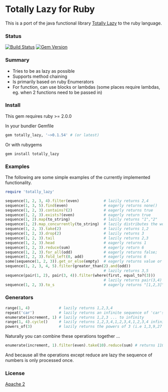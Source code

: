 # Totally Lazy for Ruby

This is a port of the java functional library [Totally Lazy](https://code.google.com/p/totallylazy/) to the ruby language.

### Status
[![Build Status](https://travis-ci.org/raymanoz/totally_lazy.svg?branch=master)](https://travis-ci.org/raymanoz/totally_lazy)
[![Gem Version](https://badge.fury.io/rb/totally_lazy.svg)](https://badge.fury.io/rb/totally_lazy)

### Summary

* Tries to be as lazy as possible
* Supports method chaining
* Is primarily based on ruby Enumerators
* For function, can use blocks or lambdas (some places require lambdas, eg. when 2 functions need to be passed in)

### Install

This gem requires ruby >= 2.0.0

In your bundler Gemfile

```ruby
gem totally_lazy, '~>0.1.54' # (or latest) 
```

Or with rubygems

```
gem install totally_lazy
```

### Examples

The following are some simple examples of the currently implemented functionality.

```ruby
require 'totally_lazy'

sequence(1, 2, 3, 4).filter(even)           # lazily returns 2,4
sequence(1, 3, 5).find(even)                # eagerly returns none()
sequence(1, 2, 3).contains?(2)              # eagerly returns true
sequence(1, 2, 3).exists?(even)             # eagerly return true
sequence(1, 2).map(to_string)               # lazily returns "1","2"
sequence(1, 2).map_concurrently(to_string)  # lazily distributes the work to background threads
sequence(1, 2, 3).take(2)                   # lazily returns 1,2
sequence(1, 2, 3).drop(2)                   # lazily returns 3
sequence(1, 2, 3).tail                      # lazily returns 2,3
sequence(1, 2, 3).head                      # eagerly returns 1
sequence(1, 2, 3).reduce(sum)               # eagerly return 6
sequence(1, 2, 3).for_all(odd)              # eagerly returns false;
sequence(1, 2, 3).fold_left(0, add)         # eagerly returns 6
some(sequence(1, 2, 3)).get_or_else(empty)  # eagerly returns value or else empty sequence
sequence(1, 2, 3, 4, 5).filter(greater_than(2).and(odd))
                                            # lazily returns 3,5
sequence(pair(1, 2), pair(3, 4)).filter(where(first, equal_to?(3))) 
                                            # lazily returns pair(3,4)
sequence(1, 2, 3).to_s                      # eagerly returns "[1,2,3]"
```

### Generators

```ruby
range(1, 4)             # lazily returns 1,2,3,4
repeat('car')           # lazily returns an infinite sequence of 'car's
enumerate(increment, 1) # lazily returns 1,2,3 ... to infinity
range(1, 4).cycle()     # lazily returns 1,2,3,4,1,2,3,4,1,2,3,4 infinitely 
powers_of(3)            # lazily returns the powers of 3 (i.e 1,3,9,27 ...)
```

Naturally you can combine these operations together ... 

```ruby
enumerate(increment, 1).filter(even).take(10).reduce(sum) # returns 110
```

And because all the operations except reduce are lazy the sequence of numbers is only processed once.

### License

[Apache 2](http://www.apache.org/licenses/LICENSE-2.0)
